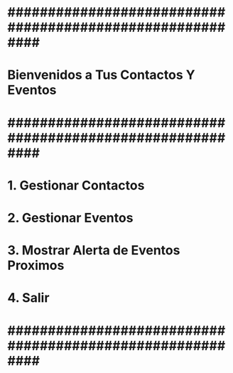 # ########################################################## #
#                                                            #
#           Bienvenidos a Tus Contactos Y Eventos            #
#                                                            #
# ########################################################## #
# 1.                Gestionar Contactos                      #
# 2.                 Gestionar Eventos                       #
# 3.         Mostrar Alerta de Eventos Proximos              #
# 4.                     Salir                               #
# ########################################################## #